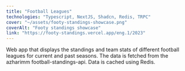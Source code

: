 ```yaml
---
title: "Football Leagues"
technologies: "Typescript, NextJS, Shadcn, Redis, TRPC"
cover: "~/assets/footy-standings-showcase.png"
coverAlt: "Footy standings showcase"
link: "https://footy-standings.vercel.app/eng.1/2023"
---
```


Web app that displays the standings and team stats of different football leagues for current and past seasons. 
The data is fetched from the azharimm football-standings-api. Data is cached using Redis.
